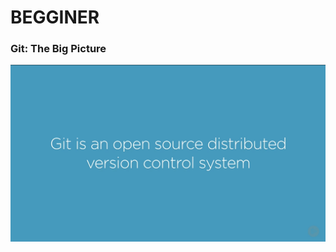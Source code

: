 # BEGGINER

### Git: The Big Picture

![1](001.ManagingSourceCodeWithGit_Pluralsight/Beginner/imgs/1.png)
